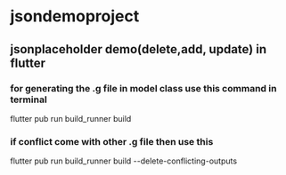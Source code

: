 # jsondemoproject


## jsonplaceholder demo(delete,add, update) in flutter

### for generating the .g file in model class use this command in terminal 
flutter pub run build_runner build

### if conflict come with other .g file then use this
flutter pub run build_runner build --delete-conflicting-outputs

